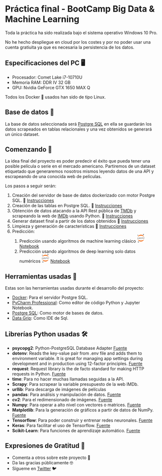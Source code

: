# Práctica final - BootCamp Big Data & Machine Learning
Toda la práctica ha sido realizada bajo el sistema operativo Windows 10 Pro.

No he hecho despliegue en cloud por los costes y por no poder usar una cuenta gratiuita ya que es necesaria la persistencia de los datos.

## Especificaciones del PC 🖥️
- Procesador: Comet Lake i7-10710U
- Memoria RAM: DDR IV 32 GB
- GPU: Nvidia GeForce GTX 1650 MAX Q

Todos los Docker 🐳 usados han sido de tipo Linux.

## Base de datos 💾
La base de datos seleccionada será [Postgre SQL](https://www.postgresql.org/) en ella se guardarán los datos scrapeados en tablas relacionales y una vez obtenidos se generará un único dataset.

## Comenzando 🚀
La idea final del proyecto es poder predecir el éxito que pueda tener una posible película o serie en el mercado americano. Partiremos de un dataset etiquetado que generaremos nosotros mismos leyendo datos de una API y escrapeando de una conocida web de películas.

Los pasos a seguir serán:
1. Creación del servidor de base de datos dockerizado con motor Postgre SQL. 📝 [Instrucciones](DDBB)
2. Creación de las tablas en Postgre SQL. 📝 [Instrucciones](DDBB)
3. Obtención de datos atacando a la API Rest pública de [TMDb](https://www.themoviedb.org/documentation/api?language=es) y scrapeando la web de [IMDb](https://www.imdb.com/?ref_=nv_home) usando Python. 📝 [Instrucciones](Get_data)
4. Generar dataset final a partir de los datos obtenidos 📝 [Instrucciones](dataset_creation)
5. Limpieza y generación de características 📝 [Instrucciones](limpieza_datos.ipynb)
6. Predicción:
    1. Predicción usando algoritmos de machine learning clásico ![Jupyter](jupyter_logo.png) [Notebook](machine_learning_clasico.ipynb)
    2. Predicción usando algoritmos de deep learning solo datos numéricos ![Jupyter](jupyter_logo.png) [Notebook](deep_learning_datos_numericos.ipynb)

## Herramientas usadas 🔧
Estas son las herramientas usadas durante el desarrollo del proyecto:
- [Docker](https://www.docker.com/): Para el servidor Postgre SQL.
- [PyCharm Professional](https://www.jetbrains.com/es-es/pycharm/download): Como editor de código Python y Jupyter Notebook.
- [Postgre SQL](https://www.postgresql.org/): Como motor de bases de datos.
- [Data Grip](https://www.jetbrains.com/datagrip/?gclid=Cj0KCQiAwP3yBRCkARIsAABGiPp9LUgvaKBbgjd69efrNyAz1KU7Lyoab6hKzCIaSgV2ujDK3i7m5AEaAh6UEALw_wcB): Como IDE de Sql.

## Librerías Python usadas 🛠️
- **psycopg2**: Python-PostgreSQL Database Adapter [Fuente](https://pypi.org/project/psycopg2/)
- **dotenv**: Reads the key-value pair from .env file and adds them to environment variable. It is great for managing app settings during development and in production using 12-factor principles. [Fuente](https://pypi.org/project/python-dotenv/)
- **request**: Request library is the de facto standard for making HTTP requests in Python. [Fuente](https://realpython.com/python-requests/)
- **time**: Para no hacer muchas llamadas seguidas a la API.
- **Scrapy**: Para scrapear la variable presupuesto de la web IMDb.
- **urllib**: Para descarga de imágenes de películas
- **pandas**: Para análisis y manipulación de datos. [Fuente](https://pandas.pydata.org/)
- **cv2**: Para el redimensionado de imágenes. [Fuente](https://pypi.org/project/opencv-python/)
- **Numpy**: Para operar a alto nivel con vectores o matrices. [Fuente](https://numpy.org/)
- **Matplotlib**: Para la generación de gráficos a partir de datos de NumPy. [Fuente](https://matplotlib.org/)
- **Tensorflow**: Para poder construir y entrenar redes neuronales. [Fuente](https://www.tensorflow.org/)
- **Keras**: Para facilitar el uso de Tensorflow. [Fuente](https://keras.io/)
- **Scikit-Learn**: Para funciones de aprendizaje automático. [Fuente](https://scikit-learn.org/stable/)

## Expresiones de Gratitud 🎁

* Comenta a otros sobre este proyecto 📢
* Da las gracias públicamente 🤓
* Sígueme en [Twitter](https://twitter.com/AsensiFj) 🐦
